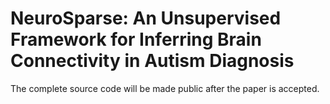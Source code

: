 # NeuroSparse: An Unsupervised Framework for Inferring Brain Connectivity in Autism Diagnosis
The complete source code will be made public after the paper is accepted.
